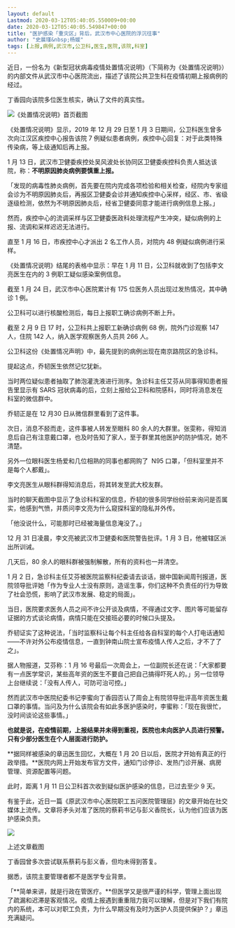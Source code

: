 ```yaml
---
layout: default
Lastmod: 2020-03-12T05:40:05.550009+00:00
date: 2020-03-12T05:40:05.549847+00:00
title: "医护感染「重灾区」背后，武汉市中心医院的浮沉往事"
author: "史晨瑾&nbsp;杨媛"
tags: [上报,病例,武汉市,公卫科,医生,医院,该院,科室]
---
```


近日，一份名为《新型冠状病毒疫情处置情况说明》（下简称为《处置情况说明》）的内部文件从武汉市中心医院流出，描述了该院公共卫生科在疫情初期上报病例的经过。

丁香园向该院多位医生核实，确认了文件的真实性。

  

![](https://images.weserv.nl/?url=https%3A//mmbiz.qpic.cn/mmbiz_png/NzKkzoeG5s1ia7wn6p98XlwtVIYnbURvBMAtHu4au8yB8pHibvzIt4SsUIX66ugUDib2uoH3iaia2M1eX1IjKTo156g/640%3Fwx_fmt%3Dpng)《处置情况说明》首页截图

《处置情况说明》显示，2019 年 12 月 29 日至 1 月 3 日期间，公卫科医生曾多次向江汉区疾控中心报告该院 7 例疑似患者病例，疾控中心回复：对于此类特殊传染病，等上级通知后再上报。

1 月 13 日，武汉市卫健委疾控处吴风波处长协同区卫健委疾控科负责人抵达该院，称：**不明原因肺炎病例要慎重上报。**

「发现的病毒性肺炎病例，首先要在院内完成各项检验和相关检查，经院内专家组会诊为不明原因肺炎后，再报区卫健委会诊并通知疾控中心采样，经区、市、省级逐级检测，依然为不明原因肺炎后，经省卫健委同意才能进行病例信息上报。」

然而，疾控中心的流调采样与区卫健委医政科处理流程产生冲突，疑似病例的上报、流调和采样迟迟无法进行。

直至 1 月 16 日，市疾控中心才派出 2 名工作人员，对院内 48 例疑似病例进行采样。

《处置情况说明》结尾的表格中显示：早在 1 月 11 日，公卫科就收到了包括李文亮医生在内的 3 例职工疑似感染案例信息。

截至 1 月 24 日，武汉市中心医院累计有 175 位医务人员出现过发热情况，其中确诊 1 例。

公卫科可以进行核酸检测后，每日上报职工确诊病例不断上升。

截至 2 月 9 日 17 时，公卫科共上报职工新确诊病例 68 例，院外门诊观察 147 人，住院 142 人，纳入医学观察医务人员共 266 人。

公卫科这份《处置情况声明》中，最先提到的病例出现在南京路院区的急诊科。

提起这点，乔韧医生依然记忆犹新。

当时两位疑似患者抽取了肺泡灌洗液进行测序。急诊科主任艾芬从同事得知患者报告里显示有 SARS 冠状病毒的后，立刻上报给公卫科和院感科，同时将消息发在科室的微信群中。

乔韧正是在 12 月30 日从微信群里看到了这件事。

次日，消息不胫而走，这件事被人转发至眼科 80 余人的大群里。张雯称，得知消息后自己有注意戴口罩，也及时告知了家人，至于群里其他医护的防护情况，她不清楚。

另外一位眼科医生杨爱和几位相熟的同事也都网购了  N95 口罩，「但科室里并不是每个人都戴」。

李文亮医生从眼科群得知消息后，将其转发至武大校友群。

当时的聊天截图中显示了急诊科科室的信息，乔韧的很多同学纷纷前来询问是否属实，他感到气愤，并质问李文亮为什么窥探科室的隐私并外传。

「他没说什么，可能那时已经被海量信息淹没了。」

12 月 31 日凌晨，李文亮被武汉市卫健委和医院警告批评。1 月 3 日，他被辖区派出所训诫。

几天后，80 余人的眼科群被强制解散，所有的资料也一并清空。

1 月 2 日，急诊科主任艾芬被医院监察科纪委请去谈话，据中国新闻周刊报道，医院领导批评她「作为专业人士没有原则，造谣生事，你们这种不负责任的行为导致了社会恐慌，影响了武汉市发展、稳定的局面」。

当日，医院要求医务人员之间不许公开谈及病情，不得通过文字、图片等可能留存证据的方式谈论病情，病情只能在交接班必要的时候口头提及。

乔韧证实了这种说法，「当时监察科让每个科主任给各自科室的每个人打电话通知——不许对外公布疫情信息，一直到钟南山院士宣布疫情人传人之后，才不了了之」。

据人物报道，艾芬称：1 月 16 号最后一次周会上，一位副院长还在说：「大家都要有一点医学常识，某些高年资的医生不要自己把自己搞得吓死人的。」另一位领导上台继续说：「没有人传人，可防可治可控。」

然而武汉市中医院纪委书记李蜜向丁香园否认了周会上有院领导批评高年资医生戴口罩的事情。当问及为什么该院会有如此多医护感染时，李蜜称：「现在我很忙，没时间谈论这些事情。」

**也就是说，在疫情前期，上报结果并未得到重视，医院也未向医护人员进行预警。只有少部分医生在个人层面进行防护。**

**据同样被感染的章迅医生回忆，大概在 1 月 20 日以后，医院才开始有真正的行政举措。**医院内网上开始发布官方文件，通知门诊停诊、发热门诊开展、病房管理、资源配置等问题。

此时，距离 1 月 11 日公卫科首次收到疑似医护感染的信息，已过去至少 9 天。

有鉴于此，近日一篇《原武汉市中心医院职工五问医院管理层》的文章开始在社交媒体上流传。文章将矛头对准了医院的蔡莉书记与彭义香院长，认为他们应该为医护感染负责。

![](https://images.weserv.nl/?url=https%3A//mmbiz.qpic.cn/mmbiz_png/NzKkzoeG5s1ia7wn6p98XlwtVIYnbURvBBol0thAkDSJkH712X2k32ibKm5EwTRnzUCFwbXVt4MXJW6uuLC4wGsw/640%3Fwx_fmt%3Dpng)

上述文章截图

丁香园曾多次尝试联系蔡莉与彭义香，但均未得到答复。

据悉，该院主要管理者都不是医学专业背景。

「**简单来讲，就是行政在管医疗。**但医学又是很严谨的科学，管理上面出现了疏漏和迟滞是客观情况。疫情上报遇到重重阻力我可以理解，但是对下我们有院内的系统，本可以对职工负责，为什么早期没有及时为医护人员提供保护？」章迅充满疑问。

